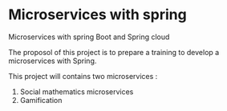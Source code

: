 # Microservices with spring
Microservices with spring Boot and Spring cloud

The proposol of this project is to prepare a training to develop a microservices with Spring.

This project will contains two microservices : 

1. Social mathematics microservices 
2. Gamification 
